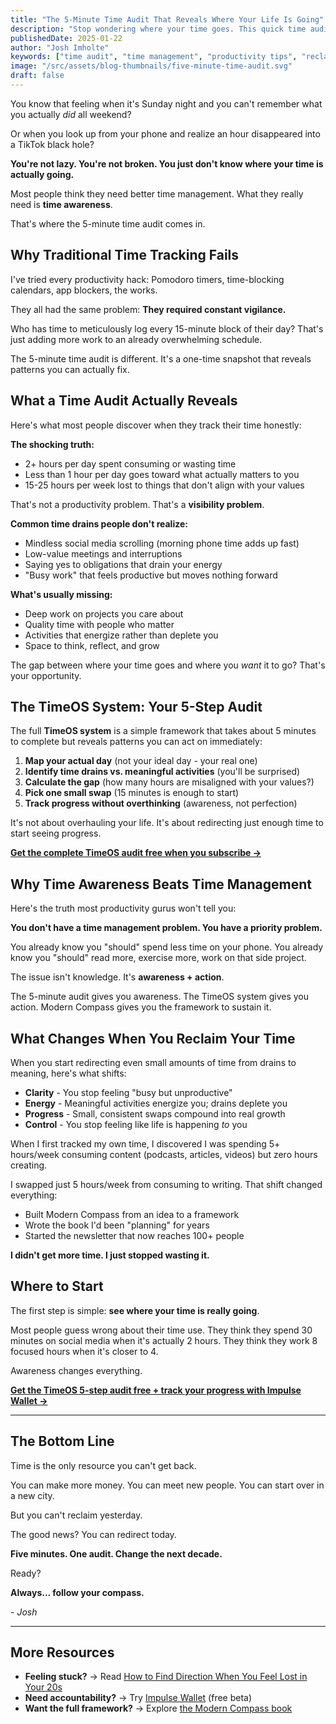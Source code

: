 ```yaml
---
title: "The 5-Minute Time Audit That Reveals Where Your Life Is Going"
description: "Stop wondering where your time goes. This quick time audit reveals your biggest time drains and helps you reclaim hours for what actually matters."
publishedDate: 2025-01-22
author: "Josh Imholte"
keywords: ["time audit", "time management", "productivity tips", "reclaim time", "where does time go"]
image: "/src/assets/blog-thumbnails/five-minute-time-audit.svg"
draft: false
---
```


You know that feeling when it's Sunday night and you can't remember what you actually *did* all weekend?

Or when you look up from your phone and realize an hour disappeared into a TikTok black hole?

**You're not lazy. You're not broken. You just don't know where your time is actually going.**

Most people think they need better time management. What they really need is **time awareness**.

That's where the 5-minute time audit comes in.

## Why Traditional Time Tracking Fails

I've tried every productivity hack: Pomodoro timers, time-blocking calendars, app blockers, the works.

They all had the same problem: **They required constant vigilance.**

Who has time to meticulously log every 15-minute block of their day? That's just adding more work to an already overwhelming schedule.

The 5-minute time audit is different. It's a one-time snapshot that reveals patterns you can actually fix.

## What a Time Audit Actually Reveals

Here's what most people discover when they track their time honestly:

**The shocking truth:**
- 2+ hours per day spent consuming or wasting time
- Less than 1 hour per day goes toward what actually matters to you
- 15-25 hours per week lost to things that don't align with your values

That's not a productivity problem. That's a **visibility problem**.

**Common time drains people don't realize:**
- Mindless social media scrolling (morning phone time adds up fast)
- Low-value meetings and interruptions
- Saying yes to obligations that drain your energy
- "Busy work" that feels productive but moves nothing forward

**What's usually missing:**
- Deep work on projects you care about
- Quality time with people who matter
- Activities that energize rather than deplete you
- Space to think, reflect, and grow

The gap between where your time goes and where you *want* it to go? That's your opportunity.

## The TimeOS System: Your 5-Step Audit

The full **TimeOS system** is a simple framework that takes about 5 minutes to complete but reveals patterns you can act on immediately:

1. **Map your actual day** (not your ideal day - your real one)
2. **Identify time drains vs. meaningful activities** (you'll be surprised)
3. **Calculate the gap** (how many hours are misaligned with your values?)
4. **Pick one small swap** (15 minutes is enough to start)
5. **Track progress without overthinking** (awareness, not perfection)

It's not about overhauling your life. It's about redirecting just enough time to start seeing progress.

**[Get the complete TimeOS audit free when you subscribe →](/newsletter)**

## Why Time Awareness Beats Time Management

Here's the truth most productivity gurus won't tell you:

**You don't have a time management problem. You have a priority problem.**

You already know you "should" spend less time on your phone. You already know you "should" read more, exercise more, work on that side project.

The issue isn't knowledge. It's **awareness + action**.

The 5-minute audit gives you awareness.
The TimeOS system gives you action.
Modern Compass gives you the framework to sustain it.

## What Changes When You Reclaim Your Time

When you start redirecting even small amounts of time from drains to meaning, here's what shifts:

- **Clarity** - You stop feeling "busy but unproductive"
- **Energy** - Meaningful activities energize you; drains deplete you
- **Progress** - Small, consistent swaps compound into real growth
- **Control** - You stop feeling like life is happening *to* you

When I first tracked my own time, I discovered I was spending 5+ hours/week consuming content (podcasts, articles, videos) but zero hours creating.

I swapped just 5 hours/week from consuming to writing. That shift changed everything:
- Built Modern Compass from an idea to a framework
- Wrote the book I'd been "planning" for years
- Started the newsletter that now reaches 100+ people

**I didn't get more time. I just stopped wasting it.**

## Where to Start

The first step is simple: **see where your time is really going**.

Most people guess wrong about their time use. They think they spend 30 minutes on social media when it's actually 2 hours. They think they work 8 focused hours when it's closer to 4.

Awareness changes everything.

**[Get the TimeOS 5-step audit free + track your progress with Impulse Wallet →](/newsletter)**

---

## The Bottom Line

Time is the only resource you can't get back.

You can make more money. You can meet new people. You can start over in a new city.

But you can't reclaim yesterday.

The good news? You can redirect today.

**Five minutes. One audit. Change the next decade.**

Ready?

**Always... follow your compass.**

*- Josh*

---

## More Resources

- **Feeling stuck?** → Read [How to Find Direction When You Feel Lost in Your 20s](/blog/find-direction-lost-twenties)
- **Need accountability?** → Try [Impulse Wallet](https://impulsewallet.themoderncompass.io) (free beta)
- **Want the full framework?** → Explore [the Modern Compass book](/book)
